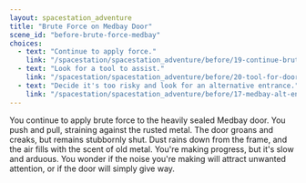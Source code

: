 ```yaml
---
layout: spacestation_adventure
title: "Brute Force on Medbay Door"
scene_id: "before-brute-force-medbay"
choices:
  - text: "Continue to apply force."
    link: "/spacestation/spacestation_adventure/before/19-continue-brute-force"
  - text: "Look for a tool to assist."
    link: "/spacestation/spacestation_adventure/before/20-tool-for-door"
  - text: "Decide it's too risky and look for an alternative entrance."
    link: "/spacestation/spacestation_adventure/before/17-medbay-alt-entrance"
---
```


You continue to apply brute force to the heavily sealed Medbay door. You push and pull, straining against the rusted metal. The door groans and creaks, but remains stubbornly shut. Dust rains down from the frame, and the air fills with the scent of old metal. You're making progress, but it's slow and arduous. You wonder if the noise you're making will attract unwanted attention, or if the door will simply give way.
